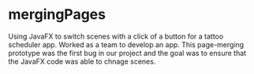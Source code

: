 # mergingPages
Using JavaFX to switch scenes with a click of a button for a tattoo scheduler app. 
Worked as a team to develop an app. This page-merging prototype was the first bug in our project and the goal was to ensure that the JavaFX code was able to chnage scenes. 
